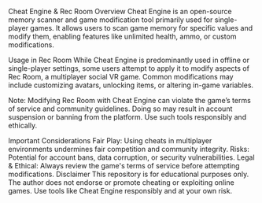 Cheat Engine & Rec Room
Overview
Cheat Engine is an open-source memory scanner and game modification tool primarily used for single-player games. It allows users to scan game memory for specific values and modify them, enabling features like unlimited health, ammo, or custom modifications.

Usage in Rec Room
While Cheat Engine is predominantly used in offline or single-player settings, some users attempt to apply it to modify aspects of Rec Room, a multiplayer social VR game. Common modifications may include customizing avatars, unlocking items, or altering in-game variables.

Note:
Modifying Rec Room with Cheat Engine can violate the game’s terms of service and community guidelines. Doing so may result in account suspension or banning from the platform. Use such tools responsibly and ethically.

Important Considerations
Fair Play: Using cheats in multiplayer environments undermines fair competition and community integrity.
Risks: Potential for account bans, data corruption, or security vulnerabilities.
Legal & Ethical: Always review the game's terms of service before attempting modifications.
Disclaimer
This repository is for educational purposes only. The author does not endorse or promote cheating or exploiting online games. Use tools like Cheat Engine responsibly and at your own risk.
